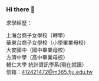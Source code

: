 ### Hi there 👋

<!--
**35484490/35484490** is a ✨ _special_ ✨ repository because its `README.md` (this file) appears on your GitHub profile.

Here are some ideas to get you started:

- 🔭 I’m currently working on ...
- 🌱 I’m currently learning ...
- 👯 I’m looking to collaborate on ...
- 🤔 I’m looking for help with ...
- 💬 Ask me about ...
- 📫 How to reach me: ...
- 😄 Pronouns: ...
- ⚡ Fun fact: ...
-->求學經歷：
上海台商子女學校（轉學）                                                                                         
華東台商子女學校（小學畢業母校）                                       
大安國中（國中畢業母校）                                      
方濟中學（高中畢業母校）                                         
輔仁大學 統計資訊學系(現在就讀）                              
信箱：412421472@m365.fju.edu.tw                            

